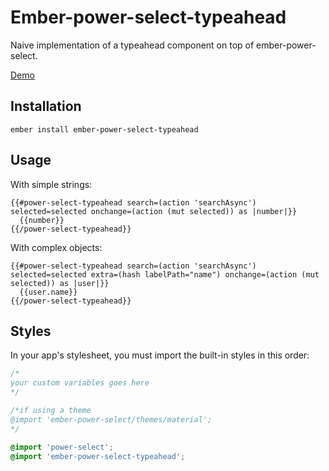 # Ember-power-select-typeahead

Naive implementation of a typeahead component on top of ember-power-select.

[Demo](https://ember-power-select-typeahead.pagefrontapp.com/)

## Installation

```
ember install ember-power-select-typeahead
```

## Usage

With simple strings:

```hsb
{{#power-select-typeahead search=(action 'searchAsync') selected=selected onchange=(action (mut selected)) as |number|}}
  {{number}}
{{/power-select-typeahead}}
```

With complex objects:

```hsb
{{#power-select-typeahead search=(action 'searchAsync') selected=selected extra=(hash labelPath="name") onchange=(action (mut selected)) as |user|}}
  {{user.name}}
{{/power-select-typeahead}}
```

## Styles

In your app's stylesheet, you must import the built-in styles in this order:

```css
/*
your custom variables goes here
*/

/*if using a theme
@import 'ember-power-select/themes/material';
*/

@import 'power-select';
@import 'ember-power-select-typeahead';
```
